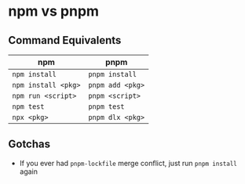 # npm vs pnpm

## Command Equivalents

| npm                 | pnpm             |
| ------------------- | ---------------- |
| `npm install`       | `pnpm install`   |
| `npm install <pkg>` | `pnpm add <pkg>` |
| `npm run <script>`  | `pnpm <script>`  |
| `npm test`          | `pnpm test`      |
| `npx <pkg>`         | `pnpm dlx <pkg>` |

## Gotchas

- If you ever had `pnpm-lockfile` merge conflict, just run `pnpm install` again
